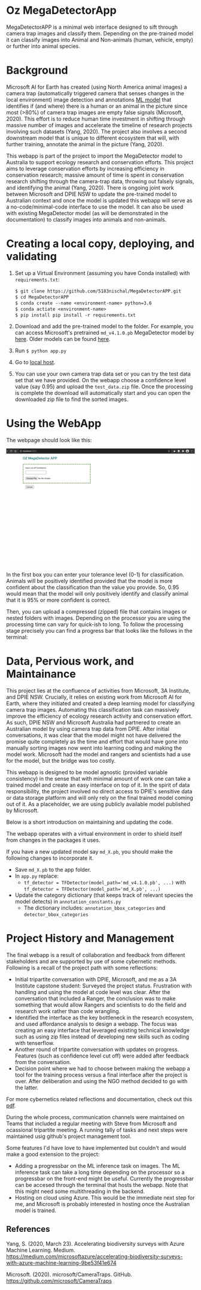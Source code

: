# Oz MegaDetectorApp

MegaDetectorAPP is a minimal web interface designed to sift through camera trap images and classify them. Depending on the pre-trained model it can classify images into Animal and Non-animals (human, vehicle, empty) or further into animal species.

# Background

Microsoft AI for Earth has created (using North America animal images) a camera trap (automatically triggered camera that senses changes in the local environment) image detection and annotations [ML model](https://github.com/microsoft/CameraTraps) that identifies if (and where) there is a human or an animal in the picture since most (>80%) of camera trap images are empty false signals (Microsoft, 2020). This effort is to reduce human time investment in shifting through massive number of images and accelerate the timeline of research projects involving such datasets (Yang, 2020). The project also involves a second downstream model that is unique to different ecosystem that will, with further training, annotate the animal in the picture (Yang, 2020).  

This webapp is part of the project to import the MegaDetector model to Australia to support ecology research and conservation efforts. This project aims to leverage conservation efforts by increasing efficiency in conservation research; massive amount of time is spent in conservation research shifting through the camera-trap data, throwing out falsely signals, and identifying the animal (Yang, 2020). There is ongoing joint work between Microsoft and DPIE NSW to update the pre-trained model to Australian context and once the model is updated this webapp will serve as a no-code/minimal-code interface to use the model. It can also be used with existing MegaDetector model (as will be demonstrated in the documentation) to classify images into animals and non-animals.

# Creating a local copy, deploying, and validating

1. Set up a Virtual Environment (assuming you have Conda installed) with ```requirements.txt```:
   
   ```
   $ git clone https://github.com/5183nischal/MegaDetectorAPP.git
   $ cd MegaDetectorAPP
   $ conda create --name <environment-name> python=3.6
   $ conda actiate <environment-name>
   $ pip install pip install -r requirements.txt
   ```
   
2. Download and add the pre-trained model to the folder. For example, you can access Microsoft's pretrained ```md_v4.1.0.pb``` MegaDetector model by [here](https://lilablobssc.blob.core.windows.net/models/camera_traps/megadetector/md_v4.1.0/md_v4.1.0.pb). Older models can be found [here](https://github.com/microsoft/CameraTraps/blob/master/megadetector.md#downloading-the-models).

3. Run ```$ python app.py```
   
4. Go to [local host](http://127.0.0.1:5000/).
   
5. You can use your own camera trap data set or you can try the test data set that we have provided. On the webapp choose a confidence level value (say 0.95) and upload the ```test_data.zip``` file. Once the processing is complete the download will automatically start and you can open the downloaded zip file to find the sorted images.

# Using the WebApp

The webpage should look like this:

![Getting Started](app.png)


In the first box you can enter your tolerance level (0-1) for classification. Animals will be positively identified provided that the model is more confident about the classification than the value you provide. So, 0.95 would mean that the model will only positively identify and classify animal that it is 95% or more confident is correct.

Then, you can upload a compressed (zipped) file that contains images or nested folders with images. Depending on the processor you are using the processing time can vary for quick-ish to long. To follow the processing stage precisely you can find a progress bar that looks like the follows in the terminal:

# Data, Pervious work, and Maintainance

This project lies at the confluence of activities from Microsoft, 3A Institute, and DPIE NSW. Crucially, it relies on existing work from Microsoft AI for Earth, where they initiated and created a deep learning model for classifying camera trap images. Automating this classification task can massively improve the efficiency of ecology research activity and conservation effort. As such, DPIE NSW and Microsoft Australia had partnered to create an Australian model by using camera trap data from DPIE. After initial conversations, it was clear that the model might not have delivered the promise quite completely as the time and effort that would have gone into manually sorting images now went into learning coding and making the model work. Microsoft had the model and rangers and scientists had a use for the model, but the bridge was too costly.

This webapp is designed to be model agnostic (provided variable consistency) in the sense that with minimal amount of work one can take a trained model and create an easy interface on top of it. In the spirit of data responsibility, the project involved no direct access to DPIE's sensitive data or data storage platform and will only rely on the final trained model coming out of it. As a placeholder, we are using publicly available  model published by Microsoft.

Below is a short introduction on maintaining and updating the code.

The webapp operates with a virtual environment in order to shield itself from changes in the packages it uses. 

If you have a new updated model say ```md_X.pb```, you should make the following changes to incorporate it.

- Save ```md_X.pb``` to the app folder.
-  In ```app.py``` replace:
   - ```tf_detector = TFDetector(model_path='md_v4.1.0.pb', ...)```
    with 
    ```tf_detector = TFDetector(model_path='md_X.pb', ...)```
- Update the category dictionary (that keeps track of relevant species the model detects) in ```annotation_constants.py```
  - The dictionary includes: ```annotation_bbox_categories``` and ```detector_bbox_categories```


# Project History and Management

The final webapp is a result of collaboration and feedback from different stakeholders and are supported by use of some cybernetic methods. Following is a recall of the project path with some reflections:

- Initial tripartite conversation with DPIE, Microsoft, and me as a 3A Institute capstone student: Surveyed the project status. Frustration with handling and using the model at code level was clear. After the conversation that included a Ranger, the conclusion was to make something that would allow Rangers and scientists to do the field and research work rather than code wrangling.
- Identified the interface as the key bottleneck in the research ecosystem, and used affordance analysis to design a webapp. The focus was creating an easy interface that leveraged existing technical knowledge such as using zip files instead of developing new skills such as coding with tenserflow.
- Another round of tripartite conversation with updates on progress. Features (such as confidence level cut off) were added after feedback from the conversation.
- Decision point where we had to choose between making the webapp a tool for the training process versus a final interface after the project is over. After deliberation and using the NGO method decided to go with the latter.

For more cybernetics related reflections and documentation, check out this [pdf](Cybenetics_MegadetectorAPP.pdf).

During the whole process, communication channels were maintained on Teams that included a regular meeting with Steve from Microsoft and ocassional tripartite meeting. A running tally of tasks and next steps were maintained usig github's project management tool.

Some features I'd have love to have implemented but couldn't and would make a good extension to the project:

- Adding a progressbar on the ML inference task on images. The ML inference task can take a long time depending on the processor so a progressbar on the front-end might be useful. Currently the progressbar can be accesed through the terminal that hosts the webapp. Note that this might need some multithreading in the backend.
- Hosting on cloud using Azure. This would be the immediate next step for me, and Microsoft is probably interested in hosting once the Australian model is trained.


## References

Yang, S. (2020, March 23). Accelerating biodiversity surveys with Azure Machine Learning. Medium. https://medium.com/microsoftazure/accelerating-biodiversity-surveys-with-azure-machine-learning-9be53f41e674 

Microsoft. (2020). microsoft/CameraTraps. GitHub. https://github.com/microsoft/CameraTraps 



